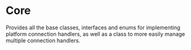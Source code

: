 # Core

Provides all the base classes, interfaces and enums for implementing platform connection handlers, as well as a class to more easily manage multiple connection handlers.
